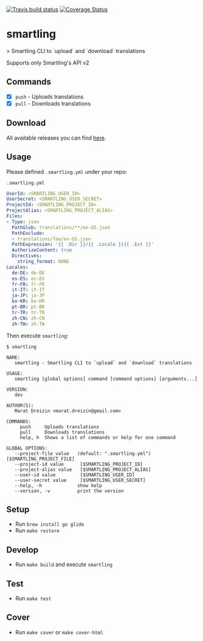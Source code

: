[![Travis build status](http://img.shields.io/travis/mdreizin/smartling/master.svg?style=flat-square)](https://travis-ci.org/mdreizin/smartling)
[![Coverage Status](https://img.shields.io/coveralls/mdreizin/smartling/master.svg?style=flat-square)](https://coveralls.io/r/mdreizin/smartling?branch=develop)

<h1 id="smartling">smartling</h1>
> Smartling CLI to `upload` and `download` translations

Supports only Smartling's API v2

<h2 id="smartling-commands">Commands</h2>

- [x] `push` - Uploads translations
- [x] `pull` - Downloads translations

<h2 id="smartling-download">Download</h2>

All available releases you can find [here](https://github.com/mdreizin/smartling/releases).

<h2 id="smartling-usage">Usage</h2>

Please defined `.smartling.yml` under your repo:

`.smartling.yml`

```yml
UserId: <SMARTLING_USER_ID>
UserSecret: <SMARTLING_USER_SECRET>
ProjectId: <SMARTLING_PROJECT_ID>
ProjectAlias: <SMARTLING_PROJECT_ALIAS>
Files:
- Type: json
  PathGlob: translations/**/en-US.json
  PathExclude:
  - translations/foo/en-US.json
  PathExpression: '{{ .Dir }}/{{ .Locale }}{{ .Ext }}'
  AuthorizeContent: true
  Directives:
    string_format: NONE
Locales:
  de-DE: de-DE
  es-ES: es-ES
  fr-FR: fr-FR
  it-IT: it-IT
  ja-JP: ja-JP
  ko-KR: ko-KR
  pt-BR: pt-BR
  tr-TR: tr-TR
  zh-CN: zh-CN
  zh-TW: zh-TW

```

Then execute `smartling`:

`$ smartling`

```
NAME:
   smartling - Smartling CLI to `upload` and `download` translations

USAGE:
   smartling [global options] command [command options] [arguments...]

VERSION:
   dev

AUTHOR(S):
   Marat Dreizin <marat.dreizin@gmail.com>

COMMANDS:
     push     Uploads translations
     pull     Downloads translations
     help, h  Shows a list of commands or help for one command

GLOBAL OPTIONS:
   --project-file value   (default: ".smartling.yml") [$SMARTLING_PROJECT_FILE]
   --project-id value      [$SMARTLING_PROJECT_ID]
   --project-alias value   [$SMARTLING_PROJECT_ALIAS]
   --user-id value         [$SMARTLING_USER_ID]
   --user-secret value     [$SMARTLING_USER_SECRET]
   --help, -h             show help
   --version, -v          print the version

```

<h2 id="smartling-setup">Setup</h2>

* Run `brew install go glide`
* Run `make restore`

<h2 id="smartling-develop">Develop</h2>

* Run `make build` and execute `smartling`

<h2 id="smartling-test">Test</h2>

* Run `make test`

<h2 id="smartling-cover">Cover</h2>

* Run `make cover` or `make cover-html`
